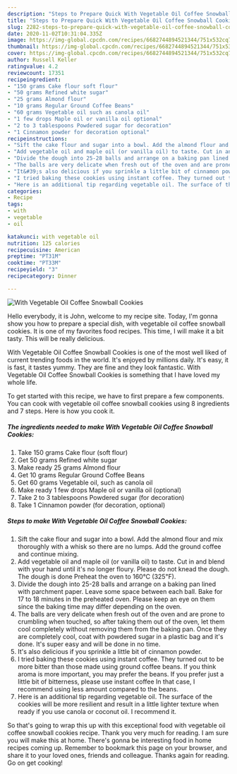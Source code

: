 ```yaml
---
description: "Steps to Prepare Quick With Vegetable Oil Coffee Snowball Cookies"
title: "Steps to Prepare Quick With Vegetable Oil Coffee Snowball Cookies"
slug: 2282-steps-to-prepare-quick-with-vegetable-oil-coffee-snowball-cookies
date: 2020-11-02T10:31:04.335Z
image: https://img-global.cpcdn.com/recipes/6682744894521344/751x532cq70/with-vegetable-oil-coffee-snowball-cookies-recipe-main-photo.jpg
thumbnail: https://img-global.cpcdn.com/recipes/6682744894521344/751x532cq70/with-vegetable-oil-coffee-snowball-cookies-recipe-main-photo.jpg
cover: https://img-global.cpcdn.com/recipes/6682744894521344/751x532cq70/with-vegetable-oil-coffee-snowball-cookies-recipe-main-photo.jpg
author: Russell Keller
ratingvalue: 4.2
reviewcount: 17351
recipeingredient:
- "150 grams Cake flour soft flour"
- "50 grams Refined white sugar"
- "25 grams Almond flour"
- "10 grams Regular Ground Coffee Beans"
- "60 grams Vegetable oil such as canola oil"
- "1 few drops Maple oil or vanilla oil optional"
- "2 to 3 tablespoons Powdered sugar for decoration"
- "1 Cinnamon powder for decoration optional"
recipeinstructions:
- "Sift the cake flour and sugar into a bowl. Add the almond flour and mix thoroughly with a whisk so there are no lumps. Add the ground coffee and continue mixing."
- "Add vegetable oil and maple oil (or vanilla oil) to taste. Cut in and blend with your hand until it&#39;s no longer floury. Please do not knead the dough. The dough is done Preheat the oven to 160℃ (325℉)."
- "Divide the dough into 25-28 balls and arrange on a baking pan lined with parchment paper. Leave some space between each ball. Bake for 17 to 18 minutes in the preheated oven. Please keep an eye on them since the baking time may differ depending on the oven."
- "The balls are very delicate when fresh out of the oven and are prone to crumbling when touched, so after taking them out of the oven, let them cool completely without removing them from the baking pan. Once they are completely cool, coat with powdered sugar in a plastic bag and it&#39;s done. It&#39;s super easy and will be done in no time."
- "It&#39;s also delicious if you sprinkle a little bit of cinnamon powder."
- "I tried baking these cookies using instant coffee. They turned out to be more bitter than those made using ground coffee beans. If you think aroma is more important, you may prefer the beans. If you prefer just a little bit of bitterness, please use instant coffee In that case, I recommend using less amount compared to the beans."
- "Here is an additional tip regarding vegetable oil. The surface of the cookies will be more resilient and result in a little lighter texture when ready if you use canola or coconut oil. I recommend it."
categories:
- Recipe
tags:
- with
- vegetable
- oil

katakunci: with vegetable oil 
nutrition: 125 calories
recipecuisine: American
preptime: "PT31M"
cooktime: "PT33M"
recipeyield: "3"
recipecategory: Dinner

---
```



![With Vegetable Oil Coffee Snowball Cookies](https://img-global.cpcdn.com/recipes/6682744894521344/751x532cq70/with-vegetable-oil-coffee-snowball-cookies-recipe-main-photo.jpg)

Hello everybody, it is John, welcome to my recipe site. Today, I'm gonna show you how to prepare a special dish, with vegetable oil coffee snowball cookies. It is one of my favorites food recipes. This time, I will make it a bit tasty. This will be really delicious.

With Vegetable Oil Coffee Snowball Cookies is one of the most well liked of current trending foods in the world. It's enjoyed by millions daily. It's easy, it is fast, it tastes yummy. They are fine and they look fantastic. With Vegetable Oil Coffee Snowball Cookies is something that I have loved my whole life.




To get started with this recipe, we have to first prepare a few components. You can cook with vegetable oil coffee snowball cookies using 8 ingredients and 7 steps. Here is how you cook it.

<!--inarticleads1-->

##### The ingredients needed to make With Vegetable Oil Coffee Snowball Cookies:

1. Take 150 grams Cake flour (soft flour)
1. Get 50 grams Refined white sugar
1. Make ready 25 grams Almond flour
1. Get 10 grams Regular Ground Coffee Beans
1. Get 60 grams Vegetable oil, such as canola oil
1. Make ready 1 few drops Maple oil or vanilla oil (optional)
1. Take 2 to 3 tablespoons Powdered sugar (for decoration)
1. Take 1 Cinnamon powder (for decoration, optional)




<!--inarticleads2-->

##### Steps to make With Vegetable Oil Coffee Snowball Cookies:

1. Sift the cake flour and sugar into a bowl. Add the almond flour and mix thoroughly with a whisk so there are no lumps. Add the ground coffee and continue mixing.
1. Add vegetable oil and maple oil (or vanilla oil) to taste. Cut in and blend with your hand until it&#39;s no longer floury. Please do not knead the dough. The dough is done Preheat the oven to 160℃ (325℉).
1. Divide the dough into 25-28 balls and arrange on a baking pan lined with parchment paper. Leave some space between each ball. Bake for 17 to 18 minutes in the preheated oven. Please keep an eye on them since the baking time may differ depending on the oven.
1. The balls are very delicate when fresh out of the oven and are prone to crumbling when touched, so after taking them out of the oven, let them cool completely without removing them from the baking pan. Once they are completely cool, coat with powdered sugar in a plastic bag and it&#39;s done. It&#39;s super easy and will be done in no time.
1. It&#39;s also delicious if you sprinkle a little bit of cinnamon powder.
1. I tried baking these cookies using instant coffee. They turned out to be more bitter than those made using ground coffee beans. If you think aroma is more important, you may prefer the beans. If you prefer just a little bit of bitterness, please use instant coffee In that case, I recommend using less amount compared to the beans.
1. Here is an additional tip regarding vegetable oil. The surface of the cookies will be more resilient and result in a little lighter texture when ready if you use canola or coconut oil. I recommend it.




So that's going to wrap this up with this exceptional food with vegetable oil coffee snowball cookies recipe. Thank you very much for reading. I am sure you will make this at home. There's gonna be interesting food in home recipes coming up. Remember to bookmark this page on your browser, and share it to your loved ones, friends and colleague. Thanks again for reading. Go on get cooking!
